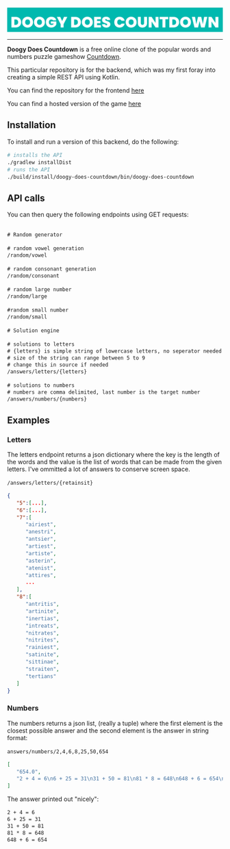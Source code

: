 ![banner](img/doogy-does-countdown.png)

---

**Doogy Does Countdown** is a free online clone of the popular words and numbers puzzle gameshow [Countdown](https://en.wikipedia.org/wiki/Countdown_(game_show)).

This particular repository is for the backend, which was my first foray into creating a simple REST API using Kotlin.

You can find the repository for the frontend [here](https://github.com/doogyb)

You can find a hosted version of the game [here](https://doogyb.me)

## Installation

To install and run a version of this backend, do the following:

```bash
# installs the API
./gradlew installDist
# runs the API
./build/install/doogy-does-countdown/bin/doogy-does-countdown
```

## API calls

You can then query the following endpoints using GET requests:
```

# Random generator

# random vowel generation
/random/vowel

# random consonant generation
/random/consonant

# random large number
/random/large

#random small number
/random/small

# Solution engine

# solutions to letters
# {letters} is simple string of lowercase letters, no seperator needed
# size of the string can range between 5 to 9
# change this in source if needed
/answers/letters/{letters}

# solutions to numbers
# numbers are comma delimited, last number is the target number
/answers/numbers/{numbers}
```

## Examples

### Letters 


The letters endpoint returns a json dictionary where the key is the length of the words and the value is the list of words that can be made from the given letters. I've ommitted a lot of answers to conserve screen space.

`/answers/letters/{retainsit}`

```json
{
   "5":[...],
   "6":[...],
   "7":[
      "airiest",
      "anestri",
      "antsier",
      "artiest",
      "artiste",
      "asterin",
      "atenist",
      "attires",
      ...
   ],
   "8":[
      "antritis",
      "artinite",
      "inertias",
      "intreats",
      "nitrates",
      "nitrites",
      "rainiest",
      "satinite",
      "sittinae",
      "straiten",
      "tertians"
   ]
}
```

### Numbers

The numbers returns a json list, (really a tuple) where the first element is the closest possible answer and the second element is the answer in string format:


`answers/numbers/2,4,6,8,25,50,654`
```json
[
   "654.0",
   "2 + 4 = 6\n6 + 25 = 31\n31 + 50 = 81\n81 * 8 = 648\n648 + 6 = 654\n"
]
```

The answer printed out "nicely":

```
2 + 4 = 6
6 + 25 = 31
31 + 50 = 81
81 * 8 = 648
648 + 6 = 654
```


